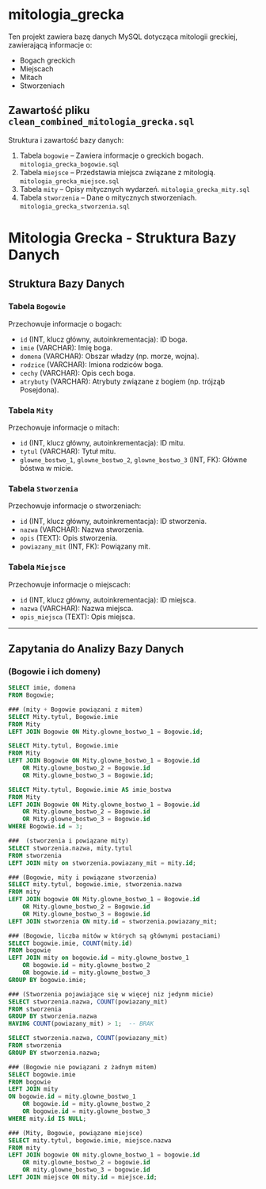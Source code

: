 # mitologia_grecka

Ten projekt zawiera bazę danych MySQL dotycząca mitologii greckiej, zawierającą informacje o:
- Bogach greckich
- Miejscach
- Mitach
- Stworzeniach 



## Zawartość pliku `clean_combined_mitologia_grecka.sql`
Struktura i zawartość bazy danych:
1. Tabela `bogowie` – Zawiera informacje o greckich bogach.  `mitologia_grecka_bogowie.sql`
2. Tabela `miejsce` – Przedstawia miejsca związane z mitologią.  `mitologia_grecka_miejsce.sql`
3. Tabela `mity` – Opisy mitycznych wydarzeń.  `mitologia_grecka_mity.sql`  
4. Tabela `stworzenia` – Dane o mitycznych stworzeniach.  `mitologia_grecka_stworzenia.sql`


# Mitologia Grecka - Struktura Bazy Danych

## Struktura Bazy Danych

### Tabela `Bogowie`
Przechowuje informacje o bogach:

- `id` (INT, klucz główny, autoinkrementacja): ID boga.
- `imie` (VARCHAR): Imię boga.
- `domena` (VARCHAR): Obszar władzy (np. morze, wojna).
- `rodzice` (VARCHAR): Imiona rodziców boga.
- `cechy` (VARCHAR): Opis cech boga.
- `atrybuty` (VARCHAR): Atrybuty związane z bogiem (np. trójząb Posejdona).

### Tabela `Mity`
Przechowuje informacje o mitach:

- `id` (INT, klucz główny, autoinkrementacja): ID mitu.
- `tytul` (VARCHAR): Tytuł mitu.
- `glowne_bostwo_1`, `glowne_bostwo_2`, `glowne_bostwo_3` (INT, FK): Główne bóstwa w micie.

### Tabela `Stworzenia`
Przechowuje informacje o stworzeniach:

- `id` (INT, klucz główny, autoinkrementacja): ID stworzenia.
- `nazwa` (VARCHAR): Nazwa stworzenia.
- `opis` (TEXT): Opis stworzenia.
- `powiazany_mit` (INT, FK): Powiązany mit.

### Tabela `Miejsce`
Przechowuje informacje o miejscach:

- `id` (INT, klucz główny, autoinkrementacja): ID miejsca.
- `nazwa` (VARCHAR): Nazwa miejsca.
- `opis_miejsca` (TEXT): Opis miejsca.

---

## Zapytania do Analizy Bazy Danych

### (Bogowie i ich domeny)
```sql
SELECT imie, domena
FROM Bogowie;

### (mity + Bogowie powiązani z mitem)
SELECT Mity.tytul, Bogowie.imie
FROM Mity
LEFT JOIN Bogowie ON Mity.glowne_bostwo_1 = Bogowie.id;

SELECT Mity.tytul, Bogowie.imie
FROM Mity
LEFT JOIN Bogowie ON Mity.glowne_bostwo_1 = Bogowie.id
	OR Mity.glowne_bostwo_2 = Bogowie.id
	OR Mity.glowne_bostwo_3 = Bogowie.id;

SELECT Mity.tytul, Bogowie.imie AS imie_bostwa
FROM Mity
LEFT JOIN Bogowie ON Mity.glowne_bostwo_1 = Bogowie.id
	OR Mity.glowne_bostwo_2 = Bogowie.id
	OR Mity.glowne_bostwo_3 = Bogowie.id
WHERE Bogowie.id = 3;

###  (stworzenia i powiązane mity)
SELECT stworzenia.nazwa, mity.tytul
FROM stworzenia
LEFT JOIN mity on stworzenia.powiazany_mit = mity.id;

### (Bogowie, mity i powiązane stworzenia)
SELECT mity.tytul, bogowie.imie, stworzenia.nazwa
FROM mity
LEFT JOIN bogowie ON Mity.glowne_bostwo_1 = Bogowie.id
	OR Mity.glowne_bostwo_2 = Bogowie.id
	OR Mity.glowne_bostwo_3 = Bogowie.id
LEFT JOIN stworzenia ON mity.id = stworzenia.powiazany_mit;

### (Bogowie, liczba mitów w których są głównymi postaciami)
SELECT bogowie.imie, COUNT(mity.id)
FROM bogowie
LEFT JOIN mity on bogowie.id = mity.glowne_bostwo_1
	OR bogowie.id = mity.glowne_bostwo_2
	OR bogowie.id = mity.glowne_bostwo_3
GROUP BY bogowie.imie;

### (Stworzenia pojawiające się w więcej niz jedynm micie)
SELECT stworzenia.nazwa, COUNT(powiazany_mit)
FROM stworzenia
GROUP BY stworzenia.nazwa
HAVING COUNT(powiazany_mit) > 1;  -- BRAK

SELECT stworzenia.nazwa, COUNT(powiazany_mit)
FROM stworzenia
GROUP BY stworzenia.nazwa;

### (Bogowie nie powiązani z żadnym mitem)
SELECT bogowie.imie
FROM bogowie
LEFT JOIN mity 
ON bogowie.id = mity.glowne_bostwo_1
	OR bogowie.id = mity.glowne_bostwo_2
	OR bogowie.id = mity.glowne_bostwo_3
WHERE mity.id IS NULL;

### (Mity, Bogowie, powiązane miejsce)
SELECT mity.tytul, bogowie.imie, miejsce.nazwa
FROM mity
LEFT JOIN bogowie ON mity.glowne_bostwo_1 = bogowie.id
	OR mity.glowne_bostwo_2 = bogowie.id
	OR mity.glowne_bostwo_3 = bogowie.id
LEFT JOIN miejsce ON mity.id = miejsce.id;




